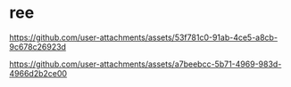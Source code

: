 # ree



https://github.com/user-attachments/assets/53f781c0-91ab-4ce5-a8cb-9c678c26923d


https://github.com/user-attachments/assets/a7beebcc-5b71-4969-983d-4966d2b2ce00

